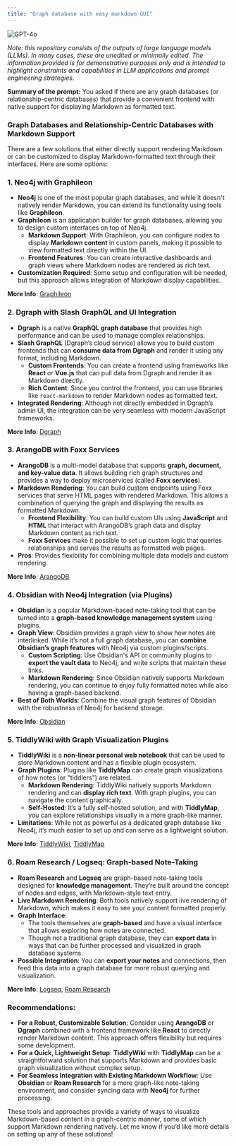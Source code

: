 ```yaml
---
title: "Graph database with easy markdown GUI"
---
```

![GPT-4o](https://img.shields.io/badge/GPT--4o-3333FF?style=for-the-badge&logo=openai&logoColor=white)



*Note: this repository consists of the outputs of large language models (LLMs). In many cases, these are unedited or minimally edited. The information provided is for demonstrative purposes only and is intended to highlight constraints and capabilities in LLM applications and prompt engineering strategies.*


**Summary of the prompt:**
You asked if there are any graph databases (or relationship-centric databases) that provide a convenient frontend with native support for displaying Markdown as formatted text.

### Graph Databases and Relationship-Centric Databases with Markdown Support

There are a few solutions that either directly support rendering Markdown or can be customized to display Markdown-formatted text through their interfaces. Here are some options:

### 1. **Neo4j with Graphileon**
   - **Neo4j** is one of the most popular graph databases, and while it doesn't natively render Markdown, you can extend its functionality using tools like **Graphileon**.
   - **Graphileon** is an application builder for graph databases, allowing you to design custom interfaces on top of Neo4j.
     - **Markdown Support**: With Graphileon, you can configure nodes to display **Markdown content** in custom panels, making it possible to view formatted text directly within the UI.
     - **Frontend Features**: You can create interactive dashboards and graph views where Markdown nodes are rendered as rich text.
   - **Customization Required**: Some setup and configuration will be needed, but this approach allows integration of Markdown display capabilities.

   **More Info**: [Graphileon](https://graphileon.com/)

### 2. **Dgraph with Slash GraphQL and UI Integration**
   - **Dgraph** is a native **GraphQL graph database** that provides high performance and can be used to manage complex relationships.
   - **Slash GraphQL** (Dgraph’s cloud service) allows you to build custom frontends that can **consume data from Dgraph** and render it using any format, including Markdown.
     - **Custom Frontends**: You can create a frontend using frameworks like **React** or **Vue.js** that can pull data from Dgraph and render it as Markdown directly.
     - **Rich Content**: Since you control the frontend, you can use libraries like `react-markdown` to render Markdown nodes as formatted text.
   - **Integrated Rendering**: Although not directly embedded in Dgraph’s admin UI, the integration can be very seamless with modern JavaScript frameworks.

   **More Info**: [Dgraph](https://dgraph.io/)

### 3. **ArangoDB with Foxx Services**
   - **ArangoDB** is a multi-model database that supports **graph, document, and key-value data**. It allows building rich graph structures and provides a way to deploy microservices (called **Foxx services**).
   - **Markdown Rendering**: You can build custom endpoints using Foxx services that serve HTML pages with rendered Markdown. This allows a combination of querying the graph and displaying the results as formatted Markdown.
     - **Frontend Flexibility**: You can build custom UIs using **JavaScript** and **HTML** that interact with ArangoDB’s graph data and display Markdown content as rich text.
     - **Foxx Services** make it possible to set up custom logic that queries relationships and serves the results as formatted web pages.
   - **Pros**: Provides flexibility for combining multiple data models and custom rendering.

   **More Info**: [ArangoDB](https://www.arangodb.com/)

### 4. **Obsidian with Neo4j Integration (via Plugins)**
   - **Obsidian** is a popular Markdown-based note-taking tool that can be turned into a **graph-based knowledge management system** using plugins.
   - **Graph View**: Obsidian provides a graph view to show how notes are interlinked. While it’s not a full graph database, you can **combine Obsidian’s graph features** with Neo4j via custom plugins/scripts.
     - **Custom Scripting**: Use Obsidian's API or community plugins to **export the vault data** to Neo4j, and write scripts that maintain these links.
     - **Markdown Rendering**: Since Obsidian natively supports Markdown rendering, you can continue to enjoy fully formatted notes while also having a graph-based backend.
   - **Best of Both Worlds**: Combine the visual graph features of Obsidian with the robustness of Neo4j for backend storage.

   **More Info**: [Obsidian](https://obsidian.md/)

### 5. **TiddlyWiki with Graph Visualization Plugins**
   - **TiddlyWiki** is a **non-linear personal web notebook** that can be used to store Markdown content and has a flexible plugin ecosystem.
   - **Graph Plugins**: Plugins like **TiddlyMap** can create graph visualizations of how notes (or "tiddlers") are related.
     - **Markdown Rendering**: TiddlyWiki natively supports Markdown rendering and can **display rich text**. With graph plugins, you can navigate the content graphically.
     - **Self-Hosted**: It’s a fully self-hosted solution, and with **TiddlyMap**, you can explore relationships visually in a more graph-like manner.
   - **Limitations**: While not as powerful as a dedicated graph database like Neo4j, it’s much easier to set up and can serve as a lightweight solution.

   **More Info**: [TiddlyWiki](https://tiddlywiki.com/), [TiddlyMap](https://tiddlymap.org/)

### 6. **Roam Research / Logseq: Graph-based Note-Taking**
   - **Roam Research** and **Logseq** are graph-based note-taking tools designed for **knowledge management**. They’re built around the concept of nodes and edges, with Markdown-style text entry.
   - **Live Markdown Rendering**: Both tools natively support live rendering of Markdown, which makes it easy to see your content formatted properly.
   - **Graph Interface**:
     - The tools themselves are **graph-based** and have a visual interface that allows exploring how notes are connected.
     - Though not a traditional graph database, they can **export data** in ways that can be further processed and visualized in graph database systems.
   - **Possible Integration**: You can **export your notes** and connections, then feed this data into a graph database for more robust querying and visualization.

   **More Info**: [Logseq](https://logseq.com/), [Roam Research](https://roamresearch.com/)

### Recommendations:
- **For a Robust, Customizable Solution**: Consider using **ArangoDB** or **Dgraph** combined with a frontend framework like **React** to directly render Markdown content. This approach offers flexibility but requires some development.
- **For a Quick, Lightweight Setup**: **TiddlyWiki** with **TiddlyMap** can be a straightforward solution that supports Markdown and provides basic graph visualization without complex setup.
- **For Seamless Integration with Existing Markdown Workflow**: Use **Obsidian** or **Roam Research** for a more graph-like note-taking environment, and consider syncing data with **Neo4j** for further processing.

These tools and approaches provide a variety of ways to visualize Markdown-based content in a graph-centric manner, some of which support Markdown rendering natively. Let me know if you’d like more details on setting up any of these solutions!